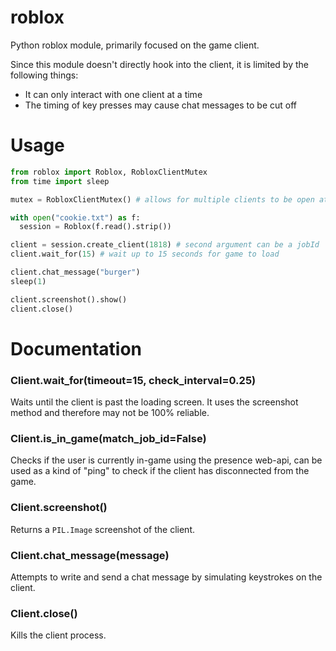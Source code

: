 # roblox
Python roblox module, primarily focused on the game client.

Since this module doesn't directly hook into the client, it is limited by the following things:
- It can only interact with one client at a time
- The timing of key presses may cause chat messages to be cut off

# Usage
```python
from roblox import Roblox, RobloxClientMutex
from time import sleep

mutex = RobloxClientMutex() # allows for multiple clients to be open at once

with open("cookie.txt") as f:
  session = Roblox(f.read().strip())

client = session.create_client(1818) # second argument can be a jobId
client.wait_for(15) # wait up to 15 seconds for game to load

client.chat_message("burger")
sleep(1)

client.screenshot().show()
client.close()
```

# Documentation

### Client.wait_for(timeout=15, check_interval=0.25)
Waits until the client is past the loading screen. It uses the screenshot method and therefore may not be 100% reliable.

### Client.is_in_game(match_job_id=False)
Checks if the user is currently in-game using the presence web-api, can be used as a kind of "ping" to check if the client has disconnected from the game.

### Client.screenshot()
Returns a `PIL.Image` screenshot of the client.

### Client.chat_message(message)
Attempts to write and send a chat message by simulating keystrokes on the client.

### Client.close()
Kills the client process.
